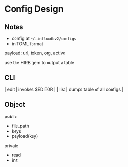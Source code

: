 # Config Design

## Notes

- config at `~/.influxdbv2/configs`
- in TOML format

payload: url, token, org, active

use the HIRB gem to output a table

## CLI

| edit      | invokes $EDITOR            |
| list      | dumps table of all configs |

## Object

public
- file_path
- keys
- payload(key)

private
- read
- init
